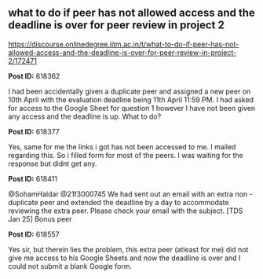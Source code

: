 ## what to do if peer has not allowed access and the deadline is over for peer review in project 2
https://discourse.onlinedegree.iitm.ac.in/t/what-to-do-if-peer-has-not-allowed-access-and-the-deadline-is-over-for-peer-review-in-project-2/172471


**Post ID:** 618362

I had been accidentally given a duplicate peer and assigned a new peer on 10th April with the evaluation deadline being 11th April 11:59 PM. I had asked for access to the Google Sheet for question 1 however I have not been given any access and the deadline is up. What to do?

**Post ID:** 618377

Yes, same for me the links i got has not been accessed to me. I mailed regarding this. So i filled form for most of the peers. I was waiting for the response but didnt get any.

**Post ID:** 618411

@SohamHaldar @21f3000745 We had sent out an email with an extra non - duplicate peer and extended the deadline by a day to accommodate reviewing the extra peer. Please check your email with the subject.
[TDS Jan 25] Bonus peer

**Post ID:** 618557

Yes sir, but therein lies the problem, this extra peer (atleast for me) did not give me access to his Google Sheets and now the deadline is over and I could not submit a blank Google form.
